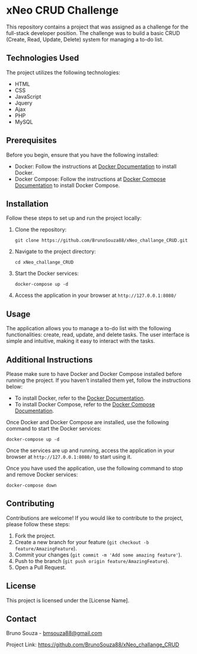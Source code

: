<h1>xNeo CRUD Challenge</h1>

<p>This repository contains a project that was assigned as a challenge for the full-stack developer position. The challenge was to build a basic CRUD (Create, Read, Update, Delete) system for managing a to-do list.</p>

<h2>Technologies Used</h2>

<p>The project utilizes the following technologies:</p>

<ul>
  <li>HTML</li>
  <li>CSS</li>
  <li>JavaScript</li>
  <li>Jquery</li>
  <li>Ajax</li>
  <li>PHP</li>
  <li>MySQL</li>
</ul>

<h2>Prerequisites</h2>

<p>Before you begin, ensure that you have the following installed:</p>

<ul>
  <li>Docker: Follow the instructions at <a href="https://docs.docker.com/get-docker/">Docker Documentation</a> to install Docker.</li>
  <li>Docker Compose: Follow the instructions at <a href="https://docs.docker.com/compose/install/">Docker Compose Documentation</a> to install Docker Compose.</li>
</ul>

<h2>Installation</h2>

<p>Follow these steps to set up and run the project locally:</p>

<ol>
  <li>Clone the repository:</li>

  <pre><code>git clone https://github.com/BrunoSouza88/xNeo_challange_CRUD.git</code></pre>

  <li>Navigate to the project directory:</li>

  <pre><code>cd xNeo_challange_CRUD</code></pre>

  <li>Start the Docker services:</li>

  <pre><code>docker-compose up -d</code></pre>

  <li>Access the application in your browser at <code>http://127.0.0.1:8080/</code></li>
</ol>

<h2>Usage</h2>

<p>The application allows you to manage a to-do list with the following functionalities: create, read, update, and delete tasks. The user interface is simple and intuitive, making it easy to interact with the tasks.</p>

<h2>Additional Instructions</h2>

<p>Please make sure to have Docker and Docker Compose installed before running the project. If you haven't installed them yet, follow the instructions below:</p>

<ul>
  <li>To install Docker, refer to the <a href="https://docs.docker.com/get-docker/">Docker Documentation</a>.</li>
  <li>To install Docker Compose, refer to the <a href="https://docs.docker.com/compose/install/">Docker Compose Documentation</a>.</li>
</ul>

<p>Once Docker and Docker Compose are installed, use the following command to start the Docker services:</p>

<pre><code>docker-compose up -d</code></pre>

<p>Once the services are up and running, access the application in your browser at <code>http://127.0.0.1:8080/</code> to start using it.</p>

<p>Once you have used the application, use the following command to stop and remove Docker services: </p>

<pre><code>docker-compose down</code></pre>

<h2>Contributing</h2>

<p>Contributions are welcome! If you would like to contribute to the project, please follow these steps:</p>

<ol>
  <li>Fork the project.</li>
  <li>Create a new branch for your feature (<code>git checkout -b feature/AmazingFeature</code>).</li>
  <li>Commit your changes (<code>git commit -m 'Add some amazing feature'</code>).</li>
  <li>Push to the branch (<code>git push origin feature/AmazingFeature</code>).</li>
  <li>Open a Pull Request.</li>
</ol>

<h2>License</h2>

<p>This project is licensed under the [License Name].</p>

<h2>Contact</h2>

<p>Bruno Souza - <a href="mailto:bmsouza88@gmail.com">bmsouza88@gmail.com</a></p>

<p>Project Link: <a href="https://github.com/BrunoSouza88/xNeo_challange_CRUD">https://github.com/BrunoSouza88/xNeo_challange_CRUD</a></p>
